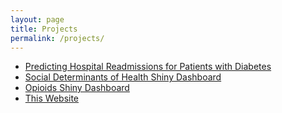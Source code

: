 ```yaml
---
layout: page
title: Projects
permalink: /projects/
---
```


* [Predicting Hospital Readmissions for Patients with Diabetes](https://github.com/davisthrailkill/diabetes_readmissions)
* [Social Determinants of Health Shiny Dashboard](https://davisthrailkill.shinyapps.io/social_determinants_app/)
* [Opioids Shiny Dashboard](https://github.com/davisthrailkill/opioids_shinyapp)
* [This Website](https://github.com/davisthrailkill/davisthrailkill.github.io)
